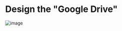 # Design the "Google Drive"
![image](https://github.com/user-attachments/assets/96442563-c9ee-4b35-973b-b972401e05aa)
